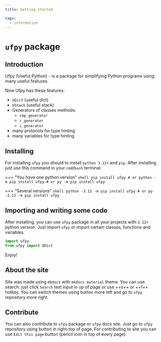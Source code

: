 ```yaml
---
title: Getting started

tags:
  - information
---
```


# `ufpy` package

## Introduction

Ufpy (Useful Python) - is a package for simplifying Python programs using many useful features.

Now Ufpy has these features:

- `UDict` (useful dict)
- `UStack` (useful stack)
- Generators of classes methods:
  - `cmp_generator`
  - `r_generator`
  - `i_generator`
- many protocols for type hinting
- many variables for type hinting

## Installing

For installing `ufpy` you should to install `python 3.12+` and `pip`. After installing just
use this command in your `cmd`/`bash` terminal:

=== "You have one python version"
    ```shell
    pip install ufpy
    # or
    python -m pip install ufpy
    # or
    py -m pip install ufpy
    ```

=== "Several versions"
    ```shell
    python -3.12 -m pip install ufpy
    # or
    py -3.12 -m pip install ufpy
    ```

## Importing and writing some code

After installing, you can use `ufpy` package in all your projects with `3.12+` python version.
Just import `ufpy` or import certain classes, functions and variables.

```python
import ufpy
from ufpy import UDict
```

Enjoy!

## About the site

Site was made using `mkdocs` with `mkdocs material` theme. You can use search: just click `Search`
text input in up of page or use ++s++ or ++f++ hotkey. You can switch themes using button more
left and go to `ufpy` repository more right.

## Contribute

You can also contribute to `ufpy` package or `ufpy` docs site. Just go to `ufpy` repository using
button in right-top of page. For contributing to site you can use `Edit this page` button
(pencil icon in top of every page). 

<!-- md:version 4.6.3 -->
